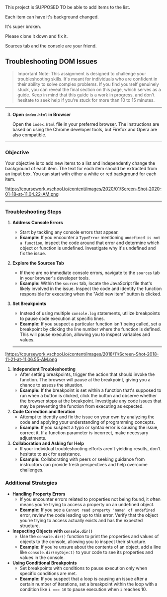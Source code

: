 This project is SUPPOSED TO be able to add items to the list.

Each item can have it's background changed.

It's super broken.

Please clone it down and fix it. 

Sources tab and the console are your friend. 

## **Troubleshooting DOM Issues**

> Important Note: This assignment is designed to challenge your troubleshooting skills. It's meant for individuals who are confident in their ability to solve complex problems. If you find yourself genuinely stuck, you can reveal the final section on this page, which serves as a guide. Keep in mind that this guide is a work in progress, and don't hesitate to seek help if you're stuck for more than 10 to 15 minutes.
> 

---

    
3. **Open `index.html` in Browser**
    
    Open the `index.html` file in your preferred browser. The instructions are based on using the Chrome developer tools, but Firefox and Opera are also compatible.
    

---

### **Objective**

Your objective is to add new items to a list and independently change the background of each item. The text for each item should be extracted from an input box. You can start with either a white or red background for each item.

!https://coursework.vschool.io/content/images/2020/01/Screen-Shot-2020-01-18-at-11.04.22-AM.png

---

### **Troubleshooting Steps**

1. **Address Console Errors**
    - Start by tackling any console errors that appear.
    - **Example:** If you encounter a `TypeError` mentioning `undefined is not a function`, inspect the code around that error and determine which object or function is undefined. Investigate why it's undefined and fix the issue.
2. **Explore the Sources Tab**
    - If there are no immediate console errors, navigate to the `sources` tab in your browser's developer tools.
    - **Example:** Within the `sources` tab, locate the JavaScript file that's likely involved in the issue. Inspect the code and identify the function responsible for executing when the "Add new item" button is clicked.
3. **Set Breakpoints**
    - Instead of using multiple `console.log` statements, utilize breakpoints to pause code execution at specific lines.
    - **Example:** If you suspect a particular function isn't being called, set a breakpoint by clicking the line number where the function is defined. This will pause execution, allowing you to inspect variables and values.
    
    ---
    

!https://coursework.vschool.io/content/images/2018/11/Screen-Shot-2018-11-21-at-11.06.55-AM.png

1. **Independent Troubleshooting**
    - After setting breakpoints, trigger the action that should invoke the function. The browser will pause at the breakpoint, giving you a chance to assess the situation.
    - **Example:** If the breakpoint is set within a function that's supposed to run when a button is clicked, click the button and observe whether the browser stops at the breakpoint. Investigate any code issues that may be preventing the function from executing as expected.
2. **Code Correction and Iteration**
    - Attempt to identify and fix the issue on your own by analyzing the code and applying your understanding of programming concepts.
    - **Example:** If you suspect a typo or syntax error is causing the issue, correct it. If a function parameter is incorrect, make necessary adjustments.
3. **Collaboration and Asking for Help**
    - If your individual troubleshooting efforts aren't yielding results, don't hesitate to ask for assistance.
    - **Example:** Collaborating with peers or seeking guidance from instructors can provide fresh perspectives and help overcome challenges.

### **Additional Strategies**

- **Handling Property Errors**
    - If you encounter errors related to properties not being found, it often means you're trying to access a property on an undefined object.
    - **Example:** If you see a `Cannot read property 'name' of undefined` error, review the code leading up to this error. Verify that the object you're trying to access actually exists and has the expected structure.
- **Inspecting Objects with `console.dir()`**
    - Use the `console.dir()` function to print the properties and values of objects to the console, allowing you to inspect their structure.
    - **Example:** If you're unsure about the contents of an object, add a line like `console.dir(myObject)` to your code to see its properties and values in the console.
- **Using Conditional Breakpoints**
    - Set breakpoints with conditions to pause execution only when specific conditions are met.
    - **Example:** If you suspect that a loop is causing an issue after a certain number of iterations, set a breakpoint within the loop with a condition like `i === 10` to pause execution when `i` reaches 10.
